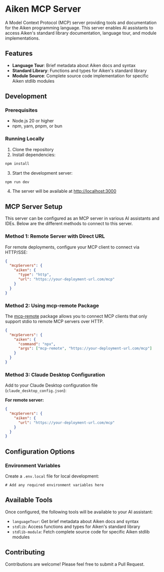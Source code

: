 # Aiken MCP Server

A Model Context Protocol (MCP) server providing tools and documentation for the Aiken programming language. This server enables AI assistants to access Aiken's standard library documentation, language tour, and module implementations.

## Features

- **Language Tour**: Brief metadata about Aiken docs and syntax
- **Standard Library**: Functions and types for Aiken's standard library
- **Module Source**: Complete source code implementation for specific Aiken stdlib modules

## Development

### Prerequisites

- Node.js 20 or higher
- npm, yarn, pnpm, or bun

### Running Locally

1. Clone the repository
2. Install dependencies:

```bash
npm install
```

3. Start the development server:

```bash
npm run dev
```

4. The server will be available at [http://localhost:3000](http://localhost:3000)

## MCP Server Setup

This server can be configured as an MCP server in various AI assistants and IDEs. Below are the different methods to connect to this server.

### Method 1: Remote Server with Direct URL

For remote deployments, configure your MCP client to connect via HTTP/SSE:

```json
{
  "mcpServers": {
    "aiken": {
      "type": "http",
      "url": "https://your-deployment-url.com/mcp"
    }
  }
}
```

### Method 2: Using mcp-remote Package

The [mcp-remote](https://www.npmjs.com/package/mcp-remote) package allows you to connect MCP clients that only support stdio to remote MCP servers over HTTP.

```json
{
  "mcpServers": {
    "aiken": {
      "command": "npx",
      "args": ["mcp-remote", "https://your-deployment-url.com/mcp"]
    }
  }
}
```

### Method 3: Claude Desktop Configuration

Add to your Claude Desktop configuration file (`claude_desktop_config.json`):

**For remote server:**

```json
{
  "mcpServers": {
    "aiken": {
      "url": "https://your-deployment-url.com/mcp"
    }
  }
}
```

## Configuration Options

### Environment Variables

Create a `.env.local` file for local development:

```env
# Add any required environment variables here
```

## Available Tools

Once configured, the following tools will be available to your AI assistant:

- `languageTour`: Get brief metadata about Aiken docs and syntax
- `stdlib`: Access functions and types for Aiken's standard library
- `stdlib-module`: Fetch complete source code for specific Aiken stdlib modules

## Contributing

Contributions are welcome! Please feel free to submit a Pull Request.
